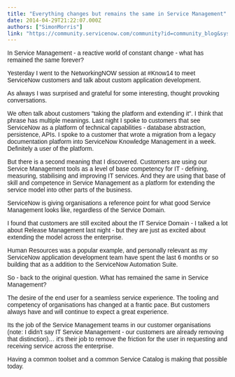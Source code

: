 ```yaml
---
title: "Everything changes but remains the same in Service Management"
date: 2014-04-29T21:22:07.000Z
authors: ["SimonMorris"]
link: "https://community.servicenow.com/community?id=community_blog&sys_id=06ade2a9dbd0dbc01dcaf3231f961995"
---
```

<p><span style="font-family: Arial;">In Service Management - a reactive world of constant change - what has remained the same forever?</span></p><p> </p><p> <span style="font-family: Arial;">Yesterday I went to the NetworkingNOW session at #Know14 to meet ServiceNow customers and talk about custom application development.</span></p><p> </p><p> <span style="font-family: Arial;">As always I was surprised and grateful for some interesting, thought provoking conversations.</span></p><p> </p><p> <span style="font-family: Arial;">We often talk about customers "taking the platform and extending it". I think that phrase has multiple meanings. Last night I spoke to customers that see ServiceNow as a platform of technical capabilities - database abstraction, persistence, APIs. I spoke to a customer that wrote a migration from a legacy documentation platform into ServiceNow Knowledge Management in a week. Definitely a user of the platform.</span></p><p> </p><p> <span style="font-family: Arial;">But there is a second meaning that I discovered. Customers are using our Service Management tools as a level of base competency for IT - defining, measuring, stabilising and improving IT services. And they are using that base of skill and competence in Service Management as a platform for extending the service model into other parts of the business.</span></p><p> </p><p> <span style="font-family: Arial;">ServiceNow is giving organisations a reference point for what good Service Management looks like, regardless of the Service Domain. </span></p><p> </p><p> <span style="font-family: Arial;">I found that customers are still excited about the IT Service Domain - I talked a lot about Release Management last night - but they are just as excited about extending the model across the enterprise.</span></p><p> </p><p> <span style="font-family: Arial;">Human Resources was a popular example, and personally relevant as my ServiceNow application development team have spent the last 6 months or so building that as a addition to the ServiceNow Automation Suite.</span></p><p> </p><p> <span style="font-family: Arial;">So - back to the original question. What has remained the same in Service Management? </span></p><p> </p><p> <span style="font-family: Arial;">The desire of the end user for a seamless service experience. The tooling and competency of organisations has changed at a frantic pace. But customers always have and will continue to expect a great experience.</span></p><p> </p><p> <span style="font-family: Arial;">Its the job of the Service Management teams in our customer organisations (note: I didn't say IT Service Management - our customers are already removing that distinction)… it's their job to remove the friction for the user in requesting and receiving service across the enterprise.</span></p><p> </p><p> <span style="font-family: Arial;">Having a common toolset and a common Service Catalog is making that possible today.</span></p>